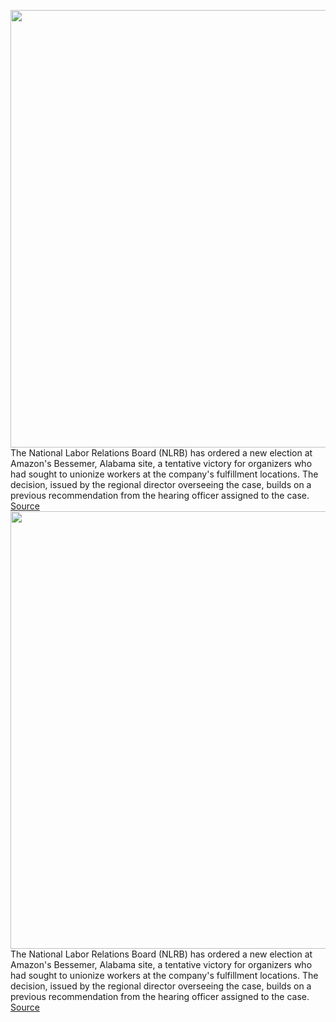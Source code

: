<img src='https://cdn.vox-cdn.com/thumbor/meKY_soLg6zplT_vU3VH9rxjC4Q=/0x0:5154x3436/1200x800/filters:focal(2165x1306:2989x2130)/cdn.vox-cdn.com/uploads/chorus_image/image/70206606/1232001976.0.jpg' width='700px' /><br/>
The National Labor Relations Board (NLRB) has ordered a new election at Amazon's Bessemer, Alabama site, a tentative victory for organizers who had sought to unionize workers at the company's fulfillment locations. The decision, issued by the regional director overseeing the case, builds on a previous recommendation from the hearing officer assigned to the case.
<a href='https://www.theverge.com/2021/11/29/22565851/amazon-bessemer-union-vote-nlrb-appeal-overturned-second-election'> Source <a/><img src='https://cdn.vox-cdn.com/thumbor/meKY_soLg6zplT_vU3VH9rxjC4Q=/0x0:5154x3436/1200x800/filters:focal(2165x1306:2989x2130)/cdn.vox-cdn.com/uploads/chorus_image/image/70206606/1232001976.0.jpg' width='700px' /><br/>
The National Labor Relations Board (NLRB) has ordered a new election at Amazon's Bessemer, Alabama site, a tentative victory for organizers who had sought to unionize workers at the company's fulfillment locations. The decision, issued by the regional director overseeing the case, builds on a previous recommendation from the hearing officer assigned to the case.
<a href='https://www.theverge.com/2021/11/29/22565851/amazon-bessemer-union-vote-nlrb-appeal-overturned-second-election'> Source <a/>